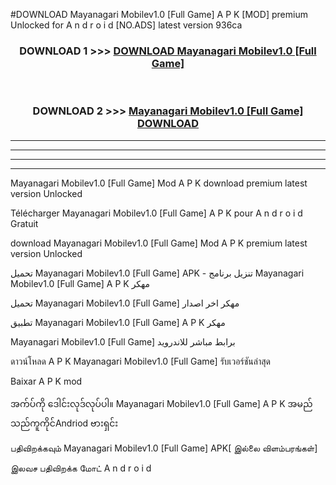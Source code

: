 #DOWNLOAD Mayanagari Mobilev1.0 [Full Game] A P K [MOD] premium Unlocked for A n d r o i d [NO.ADS] latest version 936ca



<div align="center">

<h3>DOWNLOAD 1 >>> <a href="https://teeasianyam.web.app?sq=Mayanagari Mobilev1.0 [Full Game]">DOWNLOAD Mayanagari Mobilev1.0 [Full Game] </a></h3><br>

<h3>DOWNLOAD 2 >>> <a href="https://teeasianyam.web.app?sq=Mayanagari Mobilev1.0 [Full Game] ">Mayanagari Mobilev1.0 [Full Game]  DOWNLOAD </a></h3>

</div>


----------------------------------------------------------

----------------------------------------------------------

----------------------------------------------------------

----------------------------------------------------------


Mayanagari Mobilev1.0 [Full Game]  Mod A P K download premium latest version Unlocked

Télécharger Mayanagari Mobilev1.0 [Full Game]  A P K pour A n d r o i d Gratuit

download Mayanagari Mobilev1.0 [Full Game]  Mod A P K premium latest version Unlocked

تحميل Mayanagari Mobilev1.0 [Full Game]  APK - تنزيل برنامج Mayanagari Mobilev1.0 [Full Game]  A P K مهكر

تحميل Mayanagari Mobilev1.0 [Full Game]  مهكر اخر اصدار

تطبيق Mayanagari Mobilev1.0 [Full Game]  A P K مهكر

Mayanagari Mobilev1.0 [Full Game]  برابط مباشر للاندرويد

ดาวน์โหลด A P K Mayanagari Mobilev1.0 [Full Game]  รับเวอร์ชันล่าสุด

Baixar A P K mod

အက်ပ်ကို ဒေါင်းလုဒ်လုပ်ပါ။ Mayanagari Mobilev1.0 [Full Game]  A P K အမည်သည်ကူကိုင်Andriod ဗားရှင်း

பதிவிறக்கவும் Mayanagari Mobilev1.0 [Full Game]  APK[ இல்லை விளம்பரங்கள்] 
 
இலவச பதிவிறக்க மோட் A n d r o i d



